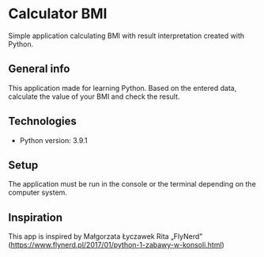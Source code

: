 # Calculator BMI
Simple application calculating BMI with result interpretation created with Python.

## General info
This application made for learning Python. 
Based on the entered data, calculate the value of your BMI and check the result.

## Technologies

* Python version: 3.9.1

## Setup

The application must be run in the console or the terminal depending on the computer system.

## Inspiration
This app is inspired by Małgorzata Łyczawek Rita „FlyNerd”
(https://www.flynerd.pl/2017/01/python-1-zabawy-w-konsoli.html)
